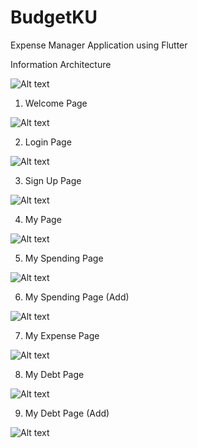 # BudgetKU

Expense Manager Application using Flutter 

Information Architecture 

<img src="assets/diagrams/information architecture nav.png" alt="Alt text" title="Optional title">

1. Welcome Page
<img src="assets/diagrams/welcome page.png" alt="Alt text" title="Optional title">

2. Login Page
<img src="assets/diagrams/login page.png" alt="Alt text" title="Optional title">

3. Sign Up Page
<img src="assets/diagrams/sign up page.png" alt="Alt text" title="Optional title">

4. My Page
<img src="assets/diagrams/mypage.png" alt="Alt text" title="Optional title">

5. My Spending Page
<img src="assets/diagrams/myspending.png" alt="Alt text" title="Optional title">

6. My Spending Page (Add)
<img src="assets/diagrams/myspending_add.png" alt="Alt text" title="Optional title">

7. My Expense Page
<img src="assets/diagrams/myexpense.png" alt="Alt text" title="Optional title">

8. My Debt Page
<img src="assets/diagrams/mydebt.png" alt="Alt text" title="Optional title">

9. My Debt Page (Add)
<img src="assets/diagrams/mydebt_add.png" alt="Alt text" title="Optional title">
